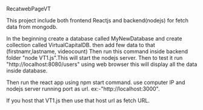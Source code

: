 RecatwebPageVT


This project include both frontend Reactjs and backend(nodejs) for fetch data from mongodb.

In the beginning  create a database called MyNewDatabase and create collection called VirtualCapitalDB. then add few data to that (firstnamr,lastname, videocount)
Then run this command inside backend folder "node VT1.js".This will start the nodejs server. Then to test it run "http://localhost:8080/users" using web browser this will display all the data inside database.

Then run the react  app using npm start command. use computer IP and nodejs server running port as url. ex:-"http://localhost:3000".

If you host that VT1.js then use that host url as fetch URL.
